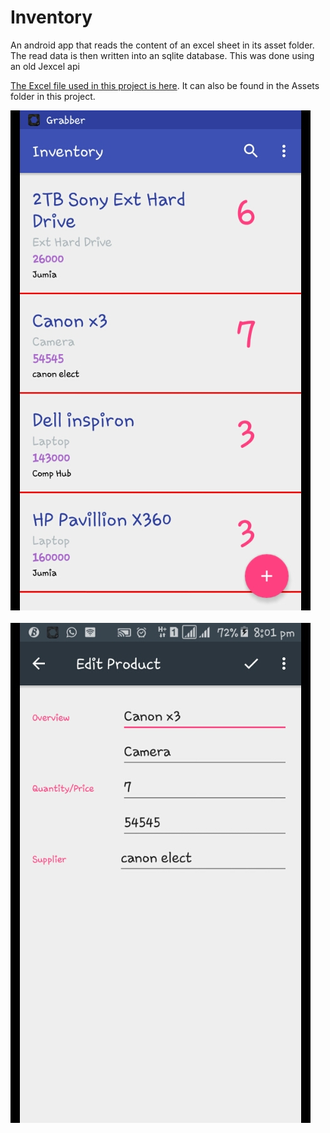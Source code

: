 # Inventory

An android app that reads the content of an excel sheet in its asset folder. The read data is then written into an sqlite database. This was done using an old Jexcel api

[The Excel file used in this project is here](https://github.com/lollykrown/Inventory/Inventory/app/main/Assets/products.xls). It can also be found in the Assets folder in this project.


![alt text](screenshots/1.png "MainActivity")<br/><br/>  ![alt text](screenshots/2.png "EditorActivity")



